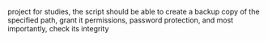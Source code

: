 project for studies, the script should be able to create a backup copy of the specified path, grant it permissions, password protection, and most importantly, check its integrity
